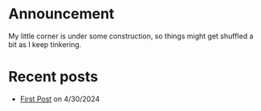 # Announcement

My little corner is under some construction, so things might get shuffled a bit as I keep tinkering. 

# Recent posts

* [First Post](/posts/2024-04-30-First-Post.md) on 4/30/2024